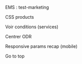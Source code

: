 EMS : test-marketing

CSS products

Voir conditions (services)

Centrer ODR

Responsive params recap (mobile)

Go to top
